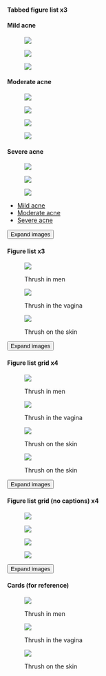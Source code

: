 #### Tabbed figure list x3

<article class="figure-list is-collapsed is-tabbed no-captions">
  <div class="tabs js-tabs">
    <div class="tab-container js-tabs-content tabs-body">
      <section class="tabs__tab js-tab-pane tabs-panel is-active" id="mild">
        <h4 class="figure-list__tab-heading">Mild acne</h4>
        <div class="figure-list__body figure-list--preview">
          <div class="figure-list--col two-thirds">
            <figure class="figure-list__figure">
              <img src="http://placekitten.com/1500/1000" />
            </figure>
          </div>
          <div class="figure-list--col one-third">
            <figure class="figure-list__figure">
              <img src="http://placekitten.com/1200/800" />
            </figure>
            <figure class="figure-list__figure">
              <img src="http://placekitten.com/900/600" />
            </figure>
          </div>
        </div>
      </section>
      <section class="tabs__tab js-tab-pane tabs-panel" id="moderate">
        <h4 class="figure-list__tab-heading">Moderate acne</h4>
        <div class="figure-list__body figure-list--preview">
          <figure class="figure-list__figure">
            <img src="http://placekitten.com/1500/1000" />
          </figure>
          <figure class="figure-list__figure">
            <img src="http://placekitten.com/1200/800" />
          </figure>
          <figure class="figure-list__figure">
            <img src="http://placekitten.com/900/600" />
          </figure>
          <figure class="figure-list__figure">
            <img src="http://placekitten.com/900/600" />
          </figure>
        </div>
      </section>
      <section class="tabs__tab js-tab-pane tabs-panel" id="severe">
        <h4 class="figure-list__tab-heading">Severe acne</h4>
        <div class="figure-list__body figure-list--preview">
          <div class="figure-list--col two-thirds">
            <figure class="figure-list__figure">
              <img src="http://placekitten.com/1500/1000" />
            </figure>
          </div>
          <div class="figure-list--col one-third">
            <figure class="figure-list__figure">
              <img src="http://placekitten.com/1200/800" />
            </figure>
            <figure class="figure-list__figure">
              <img src="http://placekitten.com/900/600" />
            </figure>
          </div>
        </div>
      </section>
    </div>
    <ul class="tabs__nav">
      <li class="tabs__nav-item is-active"><a class="tabs__nav-link" href="#mild">Mild acne</a></li>
      <li class="tabs__nav-item"><a class="tabs__nav-link" href="#moderate">Moderate acne</a></li>
      <li class="tabs__nav-item"><a class="tabs__nav-link" href="#severe">Severe acne</a></li>
    </ul>
  </div>
  <button type="button" class="figure-list__btn">Expand images</button>
</article>

#### Figure list x3

<article class="figure-list is-collapsed">
  <div class="figure-list__body figure-list--preview">
    <div class="figure-list--col two-thirds">
      <figure class="figure-list__figure">
        <img src="http://placekitten.com/1500/1000" />
        <figcaption class="figure-list__caption"><p>Thrush in men</p></figcaption>
      </figure>
    </div>
    <div class="figure-list--col one-third">
      <figure class="figure-list__figure">
        <img src="http://placekitten.com/1200/800" />
        <figcaption class="figure-list__caption"><p>Thrush in the vagina</p></figcaption>
      </figure>
      <figure class="figure-list__figure">
        <img src="http://placekitten.com/900/600" />
        <figcaption class="figure-list__caption"><p>Thrush on the skin</p></figcaption>
      </figure>
    </div>
  </div>
  <button type="button" class="figure-list__btn">Expand images</button>
</article>

#### Figure list grid x4

<article class="figure-list is-collapsed">
  <div class="figure-list__body figure-list--preview">
    <figure class="figure-list__figure">
      <img src="http://placekitten.com/1500/1000" />
      <figcaption class="figure-list__caption"><p>Thrush in men</p></figcaption>
    </figure>
    <figure class="figure-list__figure">
      <img src="http://placekitten.com/1200/800" />
      <figcaption class="figure-list__caption"><p>Thrush in the vagina</p></figcaption>
    </figure>
    <figure class="figure-list__figure">
      <img src="http://placekitten.com/900/600" />
      <figcaption class="figure-list__caption"><p>Thrush on the skin</p></figcaption>
    </figure>
    <figure class="figure-list__figure">
      <img src="http://placekitten.com/900/600" />
      <figcaption class="figure-list__caption"><p>Thrush on the skin</p></figcaption>
    </figure>
  </div>
  <button type="button" class="figure-list__btn">Expand images</button>
</article>

#### Figure list grid (no captions) x4

<article class="figure-list is-collapsed no-captions">
  <div class="figure-list__body figure-list--preview">
    <figure class="figure-list__figure">
      <img src="http://placekitten.com/1500/1000" />
    </figure>
    <figure class="figure-list__figure">
      <img src="http://placekitten.com/1200/800" />
    </figure>
    <figure class="figure-list__figure">
      <img src="http://placekitten.com/900/600" />
    </figure>
    <figure class="figure-list__figure">
      <img src="http://placekitten.com/900/600" />
    </figure>
  </div>
  <button type="button" class="figure-list__btn">Expand images</button>
</article>

#### Cards (for reference)

<article>
  <figure class="card">
    <img src="http://placekitten.com/1500/1000" />
    <figcaption class="card__caption"><p>Thrush in men</p></figcaption>
  </figure>
  <figure class="card">
    <img src="http://placekitten.com/1200/800" />
    <figcaption class="card__caption"><p>Thrush in the vagina</p></figcaption>
  </figure>
  <figure class="card">
    <img src="http://placekitten.com/900/600" />
    <figcaption class="card__caption"><p>Thrush on the skin</p></figcaption>
  </figure>
</article>

